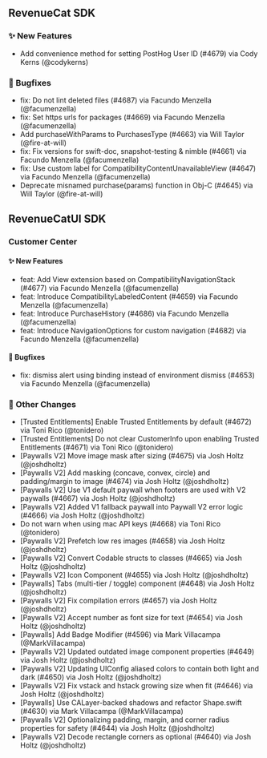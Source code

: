 ## RevenueCat SDK
### ✨ New Features
* Add convenience method for setting PostHog User ID (#4679) via Cody Kerns (@codykerns)
### 🐞 Bugfixes
* fix: Do not lint deleted files (#4687) via Facundo Menzella (@facumenzella)
* fix: Set https urls for packages (#4669) via Facundo Menzella (@facumenzella)
* Add purchaseWithParams to PurchasesType (#4663) via Will Taylor (@fire-at-will)
* fix: Fix versions for swift-doc, snapshot-testing & nimble (#4661) via Facundo Menzella (@facumenzella)
* fix: Use custom label for CompatibilityContentUnavailableView (#4647) via Facundo Menzella (@facumenzella)
* Deprecate misnamed purchase(params) function in Obj-C (#4645) via Will Taylor (@fire-at-will)

## RevenueCatUI SDK
### Customer Center
#### ✨ New Features
* feat: Add View extension based on CompatibilityNavigationStack (#4677) via Facundo Menzella (@facumenzella)
* feat: Introduce CompatibilityLabeledContent (#4659) via Facundo Menzella (@facumenzella)
* feat: Introduce PurchaseHistory (#4686) via Facundo Menzella (@facumenzella)
* feat: Introduce NavigationOptions for custom navigation (#4682) via Facundo Menzella (@facumenzella)
#### 🐞 Bugfixes
* fix: dismiss alert using binding instead of environment dismiss (#4653) via Facundo Menzella (@facumenzella)

### 🔄 Other Changes
* [Trusted Entitlements] Enable Trusted Entitlements by default (#4672) via Toni Rico (@tonidero)
* [Trusted Entitlements] Do not clear CustomerInfo upon enabling Trusted Entitlements (#4671) via Toni Rico (@tonidero)
* [Paywalls V2] Move image mask after sizing (#4675) via Josh Holtz (@joshdholtz)
* [Paywalls V2] Add masking (concave, convex, circle) and padding/margin to image (#4674) via Josh Holtz (@joshdholtz)
* [Paywalls V2] Use V1 default paywall when footers are used with V2 paywalls (#4667) via Josh Holtz (@joshdholtz)
* [Paywalls V2] Added V1 fallback paywall into Paywall V2 error logic (#4666) via Josh Holtz (@joshdholtz)
* Do not warn when using mac API keys (#4668) via Toni Rico (@tonidero)
* [Paywalls V2] Prefetch low res images (#4658) via Josh Holtz (@joshdholtz)
* [Paywalls V2] Convert Codable structs to classes (#4665) via Josh Holtz (@joshdholtz)
* [Paywalls V2] Icon Component (#4655) via Josh Holtz (@joshdholtz)
* [Paywalls] Tabs (multi-tier / toggle) component (#4648) via Josh Holtz (@joshdholtz)
* [Paywalls V2] Fix compilation errors (#4657) via Josh Holtz (@joshdholtz)
* [Paywalls V2] Accept number as font size for text (#4654) via Josh Holtz (@joshdholtz)
* [Paywalls] Add Badge Modifier (#4596) via Mark Villacampa (@MarkVillacampa)
* [Paywalls V2] Updated outdated image component properties (#4649) via Josh Holtz (@joshdholtz)
* [Paywalls V2] Updating UIConfig aliased colors to contain both light and dark (#4650) via Josh Holtz (@joshdholtz)
* [Paywalls V2] Fix vstack and hstack growing size when fit (#4646) via Josh Holtz (@joshdholtz)
* [Paywalls] Use CALayer-backed shadows and refactor Shape.swift (#4630) via Mark Villacampa (@MarkVillacampa)
* [Paywalls V2] Optionalizing padding, margin, and corner radius properties for safety (#4644) via Josh Holtz (@joshdholtz)
* [Paywalls V2] Decode rectangle corners as optional (#4640) via Josh Holtz (@joshdholtz)
